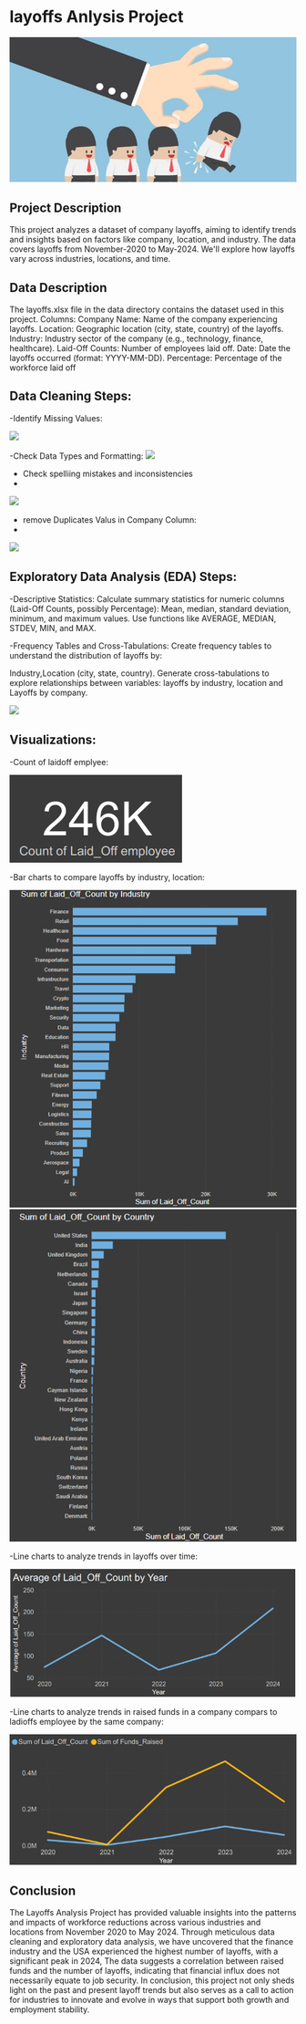 # layoffs Anlysis Project
![](layoffs.jpg)


## Project Description

This project analyzes a dataset of company layoffs, aiming to identify trends and insights based on factors like company, location, and industry.
The data covers layoffs from November-2020 to May-2024. We'll explore how layoffs vary across industries, locations, and time.

## Data Description
The layoffs.xlsx file in the data directory contains the dataset used in this
project.
Columns:
Company Name: Name of the company experiencing layoffs.
Location: Geographic location (city, state, country) of the layoffs.
Industry: Industry sector of the company (e.g., technology, finance,
healthcare).
Laid-Off Counts: Number of employees laid off.
Date: Date the layoffs occurred (format: YYYY-MM-DD).
Percentage: Percentage of the workforce laid off 
## Data Cleaning Steps:
-Identify Missing Values:

![](Identify_Missing_Values.jpg)

-Check Data Types and Formatting:
![](Check_Data_Types_and_Formatting.jpg)

- Check spelliing mistakes and inconsistencies
- 
![](Check_Spelling.jpg)
- remove Duplicates Valus in Company Column:
- 
![](remove_duplicate.jpg)
## Exploratory Data Analysis (EDA) Steps:
-Descriptive Statistics:
Calculate summary statistics for numeric columns (Laid-Off Counts,
possibly Percentage):  Mean, median, standard deviation, minimum, and maximum values. Use functions like AVERAGE, MEDIAN, STDEV, MIN, and MAX.

-Frequency Tables and Cross-Tabulations:
Create frequency tables to understand the distribution of layoffs by:

Industry,Location (city, state, country).
Generate cross-tabulations to explore relationships between variables:
layoffs by industry, location and Layoffs by company.

![](EDA.jpg)

## Visualizations:
-Count of laidoff emplyee: 


![](count_of_laidoff_employee.png)       

-Bar charts to compare layoffs by industry, location:


![](ladioff_by_industry.png)                    ![](ladioff_by_country.png)

-Line charts to analyze trends in layoffs over time:

![](Average_of_Laid_Off_Count_by_Year.png)

-Line charts to analyze trends in raised funds in a company compars to ladioffs employee by the same company:


![](relationship_between_funds_and_laidoffs.png) 

## Conclusion

The Layoffs Analysis Project has provided valuable insights into the patterns and impacts of workforce reductions across various industries and locations from November 2020 to May 2024. Through meticulous data cleaning and exploratory data analysis, we have uncovered that the finance industry and the USA experienced the highest number of layoffs, with a significant peak in 2024, The data suggests a correlation between raised funds and the number of layoffs, indicating that financial influx does not necessarily equate to job security.
In conclusion, this project not only sheds light on the past and present layoff trends but also serves as a call to action for industries to innovate and evolve in ways that support both growth and employment stability.






